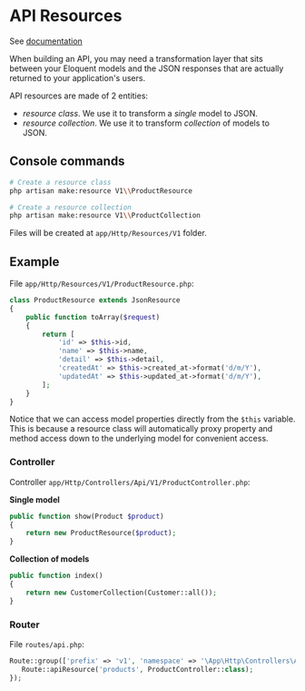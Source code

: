 # API Resources

See [documentation](https://laravel.com/docs/master/eloquent-resources)

When building an API, you may need a transformation layer that sits between your 
Eloquent models and the JSON responses that are actually returned to your application's users.

API resources are made of 2 entities: 

- *resource class*. We use it to transform a *single* model to JSON.
- *resource collection*. We use it to transform *collection* of models to JSON.

## Console commands

```bash
# Create a resource class
php artisan make:resource V1\\ProductResource

# Create a resource collection
php artisan make:resource V1\\ProductCollection
```
Files will be created at `app/Http/Resources/V1` folder.

## Example

File `app/Http/Resources/V1/ProductResource.php`:

```php
class ProductResource extends JsonResource
{
    public function toArray($request)
    {
        return [
            'id' => $this->id,
            'name' => $this->name,
            'detail' => $this->detail,
            'createdAt' => $this->created_at->format('d/m/Y'),
            'updatedAt' => $this->updated_at->format('d/m/Y'),
        ];
    }
}
```

Notice that we can access model properties directly from the `$this` variable. 
This is because a resource class will automatically 
proxy property and method access down to the underlying model for convenient access.

### Controller

Controller `app/Http/Controllers/Api/V1/ProductController.php`:

**Single model**

```php
public function show(Product $product)
{
    return new ProductResource($product);
}
```

**Collection of models**

```php
public function index()
{
    return new CustomerCollection(Customer::all());
}
```

### Router

File `routes/api.php`:

```php
Route::group(['prefix' => 'v1', 'namespace' => '\App\Http\Controllers\Api\V1'], function() {
   Route::apiResource('products', ProductController::class);
});
```
